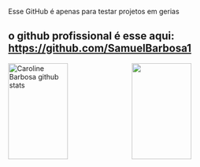 Esse GitHub é apenas para testar projetos em gerias
## o github profissional é esse aqui: https://github.com/SamuelBarbosa1


 <img width="49%" height="195px" src="https://github-readme-stats.vercel.app/api?username=pewiebe&show_icons=true&count_private=true&hide_border=true&title_color=ff91a4&icon_color=00FFFF&text_color=c9d1d9&bg_color=0d1117" alt="Caroline Barbosa github stats" /> 
 <img width="49%" height="195px" src="https://github-readme-stats.vercel.app/api/top-langs/?username=pewiebe&layout=compact&hide_border=true&title_color=ff91a4&text_color=00FFFF&bg_color=0d1117" />
